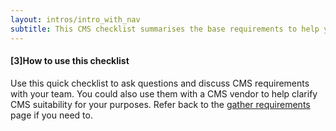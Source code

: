 ```yaml
---
layout: intros/intro_with_nav
subtitle: This CMS checklist summarises the base requirements to help you get clear on what you need from a CMS.
---
```

#### [3]How to use this checklist
Use this quick checklist to ask questions and discuss CMS requirements with your team. You could also use them with a CMS vendor to help clarify CMS suitability for your purposes. Refer back to the [gather requirements](/content-strategy/content-management-system/cms-requirements/) page if you need to.
